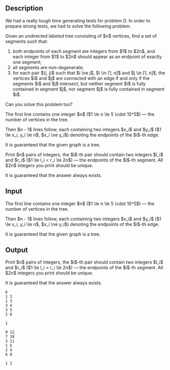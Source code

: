 ## Description

<div><p>We had a really tough time generating tests for problem D. In order to prepare strong tests, we had to solve the following problem.</p><p>Given an undirected labeled tree consisting of $n$ vertices, find a set of segments such that:</p><ol> <li> both endpoints of each segment are integers from $1$ to $2n$, and each integer from $1$ to $2n$ should appear as an endpoint of exactly one segment; </li><li> all segments are non-degenerate; </li><li> for each pair $(i, j)$ such that $i \ne j$, $i \in [1, n]$ and $j \in [1, n]$, the vertices $i$ and $j$ are connected with an edge if and only if the segments $i$ and $j$ intersect, but neither segment $i$ is fully contained in segment $j$, nor segment $j$ is fully contained in segment $i$. </li></ol><p>Can you solve this problem too?</p></div><div class="input-specification"><p>The first line contains one integer $n$ ($1 \le n \le 5 \cdot 10^5$) — the number of vertices in the tree.</p><p>Then $n - 1$ lines follow, each containing two integers $x_i$ and $y_i$ ($1 \le x_i, y_i \le n$, $x_i \ne y_i$) denoting the endpoints of the $i$-th edge.</p><p>It is guaranteed that the given graph is a tree.</p></div><div class="output-specification"><p>Print $n$ pairs of integers, the $i$-th pair should contain two integers $l_i$ and $r_i$ ($1 \le l_i &lt; r_i \le 2n$) — the endpoints of the $i$-th segment. All $2n$ integers you print should be unique.</p><p>It is guaranteed that the answer always exists.</p></div>

## Input

<p>The first line contains one integer $n$ ($1 \le n \le 5 \cdot 10^5$) — the number of vertices in the tree.</p><p>Then $n - 1$ lines follow, each containing two integers $x_i$ and $y_i$ ($1 \le x_i, y_i \le n$, $x_i \ne y_i$) denoting the endpoints of the $i$-th edge.</p><p>It is guaranteed that the given graph is a tree.</p>

## Output

<p>Print $n$ pairs of integers, the $i$-th pair should contain two integers $l_i$ and $r_i$ ($1 \le l_i &lt; r_i \le 2n$) — the endpoints of the $i$-th segment. All $2n$ integers you print should be unique.</p><p>It is guaranteed that the answer always exists.</p>





```input1
6
1 2
1 3
3 4
3 5
2 6
```




```input2
1
```




```output1
9 12
7 10
3 11
1 5
2 4
6 8
```




```output2
1 2
```


